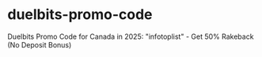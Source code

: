 # duelbits-promo-code
Duelbits Promo Code for Canada in 2025: "infotoplist" - Get 50% Rakeback (No Deposit Bonus)

